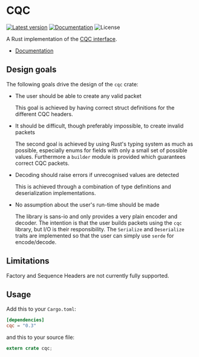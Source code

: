 CQC
===

[![Latest version](https://img.shields.io/crates/v/cqc.svg)](https://crates.io/crates/cqc)
[![Documentation](https://docs.rs/cqc/badge.svg)](https://docs.rs/cqc)
![License](https://img.shields.io/crates/l/cqc.svg)

A Rust implementation of the [CQC
interface](https://stephaniewehner.github.io/SimulaQron/PreBetaDocs/CQCInterface.html).

- [Documentation](https://docs.rs/cqc)

## Design goals

The following goals drive the design of the `cqc` crate:

- The user should be able to create any valid packet

  This goal is achieved by having correct struct definitions for the different
  CQC headers.

- It should be difficult, though preferably impossible, to create invalid
  packets

  The second goal is achieved by using Rust's typing system as much as
  possible, especially enums for fields with only a small set of possible
  values.  Furthermore a `builder` module is provided which guarantees correct
  CQC packets.

- Decoding should raise errors if unrecognised values are detected

  This is achieved through a combination of type definitions and
  deserialization implementations.

- No assumption about the user's run-time should be made

  The library is sans-io and only provides a very plain encoder and decoder.
  The intention is that the user builds packets using the `cqc` library, but
  I/O is their responsibility.  The `Serialize` and `Deserialize` traits are
  implemented so that the user can simply use `serde` for encode/decode.

## Limitations

Factory and Sequence Headers are not currently fully supported.

## Usage

Add this to your `Cargo.toml`:

```toml
[dependencies]
cqc = "0.3"
```

and this to your source file:

```rust
extern crate cqc;
```
